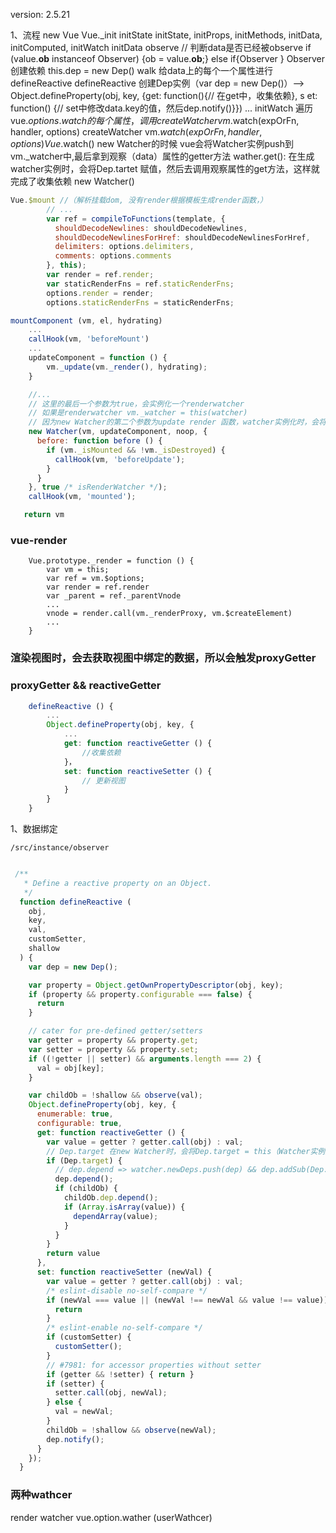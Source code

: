 version: 2.5.21

1、流程
new Vue
Vue._init
initState initState, initProps, initMethods, initData, initComputed, initWatch
initData
     observe // 判断data是否已经被observe  if (value.__ob__ instanceof Observer) {ob = value.__ob__;} else if{Observer }
     Observer 创建依赖 this.dep = new Dep()
     walk 给data上的每个一个属性进行defineReactive
     defineReactive  创建Dep实例（var dep = new Dep()）--> Object.defineProperty(obj, key, {get: function(){// 在get中，收集依赖}, s         et: function() {// set中修改data.key的值，然后dep.notify()}}) 
...
initWatch 遍历vue.$options.watch的每个属性，调用createWatcher vm.$watch(expOrFn, handler, options)
     createWatcher vm.$watch(expOrFn, handler, options) 
      Vue.$watch() new Watcher的时候 vue会将Watcher实例push到vm._watcher中,最后拿到观察（data）属性的getter方法
             wather.get(): 在生成watcher实例时，会将Dep.tartet 赋值，然后去调用观察属性的get方法，这样就完成了收集依赖
     new Watcher()


```js
Vue.$mount //（解析挂载dom, 没有render根据模板生成render函数，）
        // ...
        var ref = compileToFunctions(template, {
          shouldDecodeNewlines: shouldDecodeNewlines,
          shouldDecodeNewlinesForHref: shouldDecodeNewlinesForHref,
          delimiters: options.delimiters,
          comments: options.comments
        }, this);
        var render = ref.render;
        var staticRenderFns = ref.staticRenderFns;
        options.render = render;
        options.staticRenderFns = staticRenderFns;
```

```js
mountComponent (vm, el, hydrating) 
    ...
    callHook(vm, 'beforeMount')
    ...
    updateComponent = function () {
        vm._update(vm._render(), hydrating);
    }

    //...
    // 这里的最后一个参数为true，会实例化一个renderwatcher
    // 如果是renderwatcher vm._watcher = this(watcher)
    // 因为new Watcher的第二个参数为update render 函数，watcher实例化时，会将Dep.target = this,然后会直接调用这个函数，返回结果作为wathcer.value的值
    new Watcher(vm, updateComponent, noop, {
      before: function before () {
        if (vm._isMounted && !vm._isDestroyed) {
          callHook(vm, 'beforeUpdate');
        }
      }
    }, true /* isRenderWatcher */);
    callHook(vm, 'mounted');

   return vm  
```
### vue-render
```
    Vue.prototype._render = function () {
        var vm = this;
        var ref = vm.$options;
        var render = ref.render
        var _parent = ref._parentVnode
        ...
        vnode = render.call(vm._renderProxy, vm.$createElement)
        ...
    }
```

### 渲染视图时，会去获取视图中绑定的数据，所以会触发proxyGetter
### proxyGetter && reactiveGetter 
```js
    defineReactive () {
        ...
        Object.defineProperty(obj, key, {
            ...
            get: function reactiveGetter () {
                //收集依赖
            }，
            set: function reactiveSetter () {
                // 更新视图
            }
        }
    }
```


1、数据绑定

`/src/instance/observer` 

```js

 /**
   * Define a reactive property on an Object.
   */
  function defineReactive (
    obj,
    key,
    val,
    customSetter,
    shallow
  ) {
    var dep = new Dep();

    var property = Object.getOwnPropertyDescriptor(obj, key);
    if (property && property.configurable === false) {
      return
    }

    // cater for pre-defined getter/setters
    var getter = property && property.get;
    var setter = property && property.set;
    if ((!getter || setter) && arguments.length === 2) {
      val = obj[key];
    }

    var childOb = !shallow && observe(val);
    Object.defineProperty(obj, key, {
      enumerable: true,
      configurable: true,
      get: function reactiveGetter () {
        var value = getter ? getter.call(obj) : val;
        // Dep.target 在new Watcher时，会将Dep.target = this（Watcher实例），然后去拿一下观察的属性的值（调用getter），然后就走到这里，搜集依赖
        if (Dep.target) {
          // dep.depend => watcher.newDeps.push(dep) && dep.addSub(Dep.target)  
          dep.depend();
          if (childOb) {
            childOb.dep.depend();
            if (Array.isArray(value)) {
              dependArray(value);
            }
          }
        }
        return value
      },
      set: function reactiveSetter (newVal) {
        var value = getter ? getter.call(obj) : val;
        /* eslint-disable no-self-compare */
        if (newVal === value || (newVal !== newVal && value !== value)) {
          return
        }
        /* eslint-enable no-self-compare */
        if (customSetter) {
          customSetter();
        }
        // #7981: for accessor properties without setter
        if (getter && !setter) { return }
        if (setter) {
          setter.call(obj, newVal);
        } else {
          val = newVal;
        }
        childOb = !shallow && observe(newVal);
        dep.notify();
      }
    });
  }

```

### 两种wathcer
render watcher 
vue.option.wather (userWathcer)
